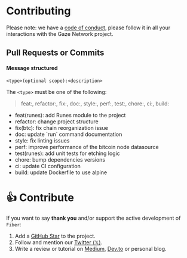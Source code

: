 # Contributing

Please note: we have a [code of conduct](https://github.com/gaze-network/gaze-indexer/blob/main/.github/CODE_OF_CONDUCT.md), please follow it in all your interactions with the Gaze Network project.

## Pull Requests or Commits

#### Message structured

```plaintext
<type>(optional scope):<description>
```

The `<type>` must be one of the following:

> feat:, refactor:, fix:, doc:, style:, perf:, test:, chore:, ci:, build:

- feat(runes): add Runes module to the project
- refactor: change project structure
- fix(btc): fix chain reorganization issue
- doc: update \`run\` command documentation
- style: fix linting issues
- perf: improve performance of the bitcoin node datasource
- test(runes): add unit tests for etching logic
- chore: bump dependencies versions
- ci: update CI configuration
- build: update Dockerfile to use alpine

# 👍 Contribute

If you want to say **thank you** and/or support the active development of `Fiber`:

1. Add a [GitHub Star](https://github.com/gaze-network/gaze-indexer/stargazers) to the project.
2. Follow and mention our [Twitter (𝕏)](https://twitter.com/Gaze_Network).
3. Write a review or tutorial on [Medium](https://medium.com/), [Dev.to](https://dev.to/) or personal blog.
